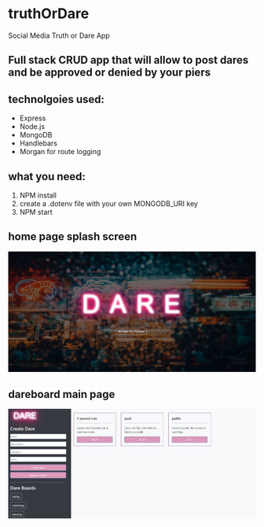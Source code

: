 # truthOrDare
Social Media Truth or Dare App

## Full stack CRUD app that will allow to post dares and be approved or denied by your piers

## technolgoies used:
<ul>
    <li>Express</li>
    <li>Node.js</li>
    <li>MongoDB</li>
    <li>Handlebars</li>
    <li>Morgan for route logging</li>
</ul>

## what you need:
<ol>
    <li>NPM install</li>
    <li>create a .dotenv file with your own MONGODB_URI key</li>
    <li>NPM start</li>
</ol>

## home page splash screen
<img src="public/assets/img/homepage.JPG">

## dareboard main page
<img src="public/assets/img/dareboard.JPG">


